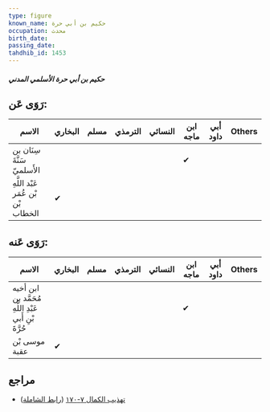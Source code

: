 ```yaml
---
type: figure
known_name: حكيم بن أبي حرة
occupation: محدث
birth_date:
passing_date:
tahdhib_id: 1453
---
```

##### حكيم بن أبي حرة الأسلمي المدني

## رَوَى عَن:
| الاسم                              | البخاري | مسلم | الترمذي | النسائي | ابن ماجه | أبي داود | Others |
| ---------------------------------- | ------- | ---- | ------- | ------- | -------- | -------- | ------ |
| سِنَان بن سَنَّةَ الأَسلميّ        |         |      |         |         | ✔        |          |        |
| عَبْد اللَّهِ بْن عُمَر بْن الخطاب | ✔       |      |         |         |          |          |        |
## رَوَى عَنه:
| الاسم                                                 | البخاري | مسلم | الترمذي | النسائي | ابن ماجه | أبي داود | Others |
| ----------------------------------------------------- | ------- | ---- | ------- | ------- | -------- | -------- | ------ |
| ابن أخيه مُحَمَّد بن عَبْدِ اللَّهِ بْنِ أَبي حُرَّةَ |         |      |         |         | ✔        |          |        |
| موسى بْن عقبة                                         | ✔       |      |         |         |          |          |        |
## مراجع
- [تهذيب الكمال ٧-١٧٠](obsidian://open?vault=Tahdhib-al-Kamal&file=Figures/١٤٥٣-حكيم%20بن%20أبي%20حرة%20الأسلمي%20المدني) ([رابط الشاملة](https://shamela.ws/book/3722/3392))